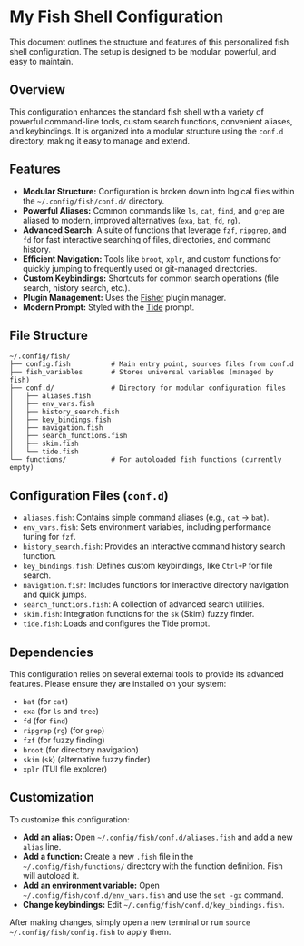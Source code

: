 # My Fish Shell Configuration

This document outlines the structure and features of this personalized fish shell configuration. The setup is designed to be modular, powerful, and easy to maintain.

## Overview

This configuration enhances the standard fish shell with a variety of powerful command-line tools, custom search functions, convenient aliases, and keybindings. It is organized into a modular structure using the `conf.d` directory, making it easy to manage and extend.

## Features

- **Modular Structure:** Configuration is broken down into logical files within the `~/.config/fish/conf.d/` directory.
- **Powerful Aliases:** Common commands like `ls`, `cat`, `find`, and `grep` are aliased to modern, improved alternatives (`exa`, `bat`, `fd`, `rg`).
- **Advanced Search:** A suite of functions that leverage `fzf`, `ripgrep`, and `fd` for fast interactive searching of files, directories, and command history.
- **Efficient Navigation:** Tools like `broot`, `xplr`, and custom functions for quickly jumping to frequently used or git-managed directories.
- **Custom Keybindings:** Shortcuts for common search operations (file search, history search, etc.).
- **Plugin Management:** Uses the [Fisher](https://github.com/jorgebucaran/fisher) plugin manager.
- **Modern Prompt:** Styled with the [Tide](https://github.com/IlanCosman/tide) prompt.

## File Structure

```
~/.config/fish/
├── config.fish          # Main entry point, sources files from conf.d
├── fish_variables       # Stores universal variables (managed by fish)
├── conf.d/              # Directory for modular configuration files
│   ├── aliases.fish
│   ├── env_vars.fish
│   ├── history_search.fish
│   ├── key_bindings.fish
│   ├── navigation.fish
│   ├── search_functions.fish
│   ├── skim.fish
│   └── tide.fish
└── functions/           # For autoloaded fish functions (currently empty)
```

## Configuration Files (`conf.d`)

- `aliases.fish`: Contains simple command aliases (e.g., `cat` -> `bat`).
- `env_vars.fish`: Sets environment variables, including performance tuning for `fzf`.
- `history_search.fish`: Provides an interactive command history search function.
- `key_bindings.fish`: Defines custom keybindings, like `Ctrl+P` for file search.
- `navigation.fish`: Includes functions for interactive directory navigation and quick jumps.
- `search_functions.fish`: A collection of advanced search utilities.
- `skim.fish`: Integration functions for the `sk` (Skim) fuzzy finder.
- `tide.fish`: Loads and configures the Tide prompt.

## Dependencies

This configuration relies on several external tools to provide its advanced features. Please ensure they are installed on your system:

- `bat` (for `cat`)
- `exa` (for `ls` and `tree`)
- `fd` (for `find`)
- `ripgrep` (`rg`) (for `grep`)
- `fzf` (for fuzzy finding)
- `broot` (for directory navigation)
- `skim` (`sk`) (alternative fuzzy finder)
- `xplr` (TUI file explorer)

## Customization

To customize this configuration:

- **Add an alias:** Open `~/.config/fish/conf.d/aliases.fish` and add a new `alias` line.
- **Add a function:** Create a new `.fish` file in the `~/.config/fish/functions/` directory with the function definition. Fish will autoload it.
- **Add an environment variable:** Open `~/.config/fish/conf.d/env_vars.fish` and use the `set -gx` command.
- **Change keybindings:** Edit `~/.config/fish/conf.d/key_bindings.fish`.

After making changes, simply open a new terminal or run `source ~/.config/fish/config.fish` to apply them.

